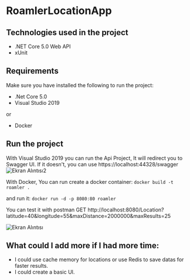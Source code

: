 # RoamlerLocationApp

## Technologies used in the project
- .NET Core 5.0 Web API
- xUnit

## Requirements

Make sure you have installed the following to run the project:
- .Net Core 5.0
- Visual Studio 2019

or

- Docker


## Run the project

With Visual Studio 2019 you can run the Api Project, It will redirect you to Swagger UI. If it doesn't, you can use https://localhost:44328/swagger 
![Ekran Alıntısı2](https://user-images.githubusercontent.com/12534220/144768606-7743519a-cc3f-41b8-a7bf-943862a22be6.JPG)

With Docker, You can run create a docker container:
`docker build -t roamler .`

and run it:
`docker run -d -p 8080:80 roamler`

You can test it with postman
GET http://localhost:8080/Location?latitude=40&longitude=55&maxDistance=2000000&maxResults=25

![Ekran Alıntısı](https://user-images.githubusercontent.com/12534220/144768479-ad595819-6451-471c-84b3-69494d939dac.JPG)

## What could I add more if I had more time:

- I could use cache memory for locations or use Redis to save datas for faster results.
- I could create a basic UI.
